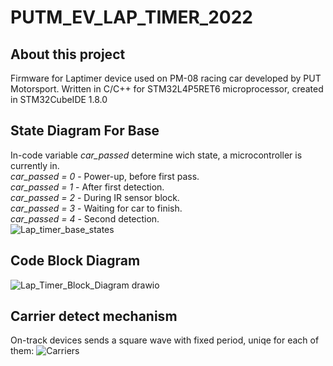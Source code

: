# PUTM_EV_LAP_TIMER_2022
## About this project
  Firmware for Laptimer device used on PM-08 racing car developed by PUT Motorsport. 
Written in C/C++ for STM32L4P5RET6 microprocessor, created in STM32CubeIDE 1.8.0
## State Diagram For Base
In-code variable _car_passed_ determine wich state, a microcontroller is currently in.  
_car_passed = 0_ - Power-up, before first pass.  
_car_passed = 1_ - After first detection.  
_car_passed = 2_ - During IR sensor block.  
_car_passed = 3_ - Waiting for car to finish.  
_car_passed = 4_ - Second detection.    
![Lap_timer_base_states](https://user-images.githubusercontent.com/94369639/156034816-96426a1a-2e8b-44eb-8eba-774fa294abea.png)
## Code Block Diagram
![Lap_Timer_Block_Diagram drawio](https://user-images.githubusercontent.com/94369639/156026390-378947ad-38d6-482e-b2fa-1bb3afe6d8b1.png)
## Carrier detect mechanism
  On-track devices sends a square wave with fixed period, uniqe for each of them:
![Carriers](https://user-images.githubusercontent.com/94369639/165090463-c8c5cc38-499e-4e8b-b6ae-789264bc9d0d.png)
